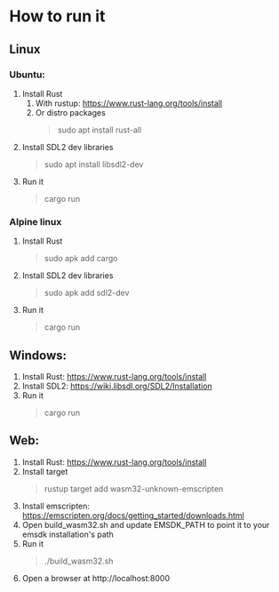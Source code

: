 # How to run it

## Linux

### Ubuntu:
1. Install Rust
   1. With rustup: https://www.rust-lang.org/tools/install
   2. Or distro packages
      > sudo apt install rust-all
2. Install SDL2 dev libraries
   >  sudo apt install libsdl2-dev
3. Run it
   > cargo run

### Alpine linux
1. Install Rust
   > sudo apk add cargo
2. Install SDL2 dev libraries
   > sudo apk add sdl2-dev
3. Run it
   > cargo run

## Windows:
1. Install Rust: https://www.rust-lang.org/tools/install 
2. Install SDL2: https://wiki.libsdl.org/SDL2/Installation
3. Run it
   > cargo run

## Web:
1. Install Rust: https://www.rust-lang.org/tools/install
2. Install target
   > rustup target add wasm32-unknown-emscripten
3. Install emscripten: https://emscripten.org/docs/getting_started/downloads.html
4. Open build_wasm32.sh and update EMSDK_PATH to point it to your emsdk installation's path
5. Run it
   > ./build_wasm32.sh
6. Open a browser at http://localhost:8000
 